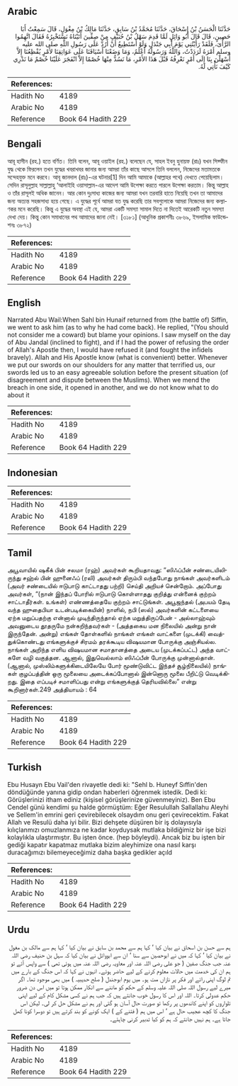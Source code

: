 ## Arabic


<div dir="rtl" lang="ar" style={{fontSize:'larger',backgroundColor:'#f8f9fa',padding:20}}>
حَدَّثَنَا الْحَسَنُ بْنُ إِسْحَاقَ، حَدَّثَنَا مُحَمَّدُ بْنُ سَابِقٍ، حَدَّثَنَا مَالِكُ بْنُ مِغْوَلٍ، قَالَ سَمِعْتُ أَبَا حَصِينٍ، قَالَ قَالَ أَبُو وَائِلٍ لَمَّا قَدِمَ سَهْلُ بْنُ حُنَيْفٍ مِنْ صِفِّينَ أَتَيْنَاهُ نَسْتَخْبِرُهُ فَقَالَ اتَّهِمُوا الرَّأْىَ، فَلَقَدْ رَأَيْتُنِي يَوْمَ أَبِي جَنْدَلٍ وَلَوْ أَسْتَطِيعُ أَنْ أَرُدَّ عَلَى رَسُولِ اللَّهِ صلى الله عليه وسلم أَمْرَهُ لَرَدَدْتُ، وَاللَّهُ وَرَسُولُهُ أَعْلَمُ، وَمَا وَضَعْنَا أَسْيَافَنَا عَلَى عَوَاتِقِنَا لأَمْرٍ يُفْظِعُنَا إِلاَّ أَسْهَلْنَ بِنَا إِلَى أَمْرٍ نَعْرِفُهُ قَبْلَ هَذَا الأَمْرِ، مَا نَسُدُّ مِنْهَا خُصْمًا إِلاَّ انْفَجَرَ عَلَيْنَا خُصْمٌ مَا نَدْرِي كَيْفَ نَأْتِي لَهُ‏.‏
</div>
<div style={{backgroundColor:'#f8f9fa',padding:20, marginBottom: 10}}><table> <thead> <tr> <th>References:</th> <th></th> </tr> </thead> <tbody><tr><td>Hadith No</td><td>4189</td></tr><tr><td>Arabic No</td><td>4189</td></tr><tr><td>Reference</td><td>Book 64 Hadith 229</td></tr></tbody></table></div>

## Bengali


<div dir="ltr" lang="bn" style={{fontSize:'larger',backgroundColor:'#f8f9fa',padding:20}}>
আবূ হাসীন (রহ.) হতে বর্ণিত। তিনি বলেন, আবূ ওয়াইল (রহ.) বলেছেন যে, সাহল ইবনু হুনায়ফ (রাঃ) যখন সিফ্ফীন যুদ্ধ থেকে ফিরলেন তখন যুদ্ধের খবরাখবর জানার জন্য আমরা তাঁর কাছে আসলে তিনি বললেন, নিজেদের মতামতকে সন্দেহযুক্ত মনে করবে। আবূ জানদাল (রাঃ)-এর ঘটনার[1] দিন আমি আমাকে (আল্লাহর পথে) দেখতে পেয়েছিলাম। সেদিন রাসূলুল্লাহ সাল্লাল্লাহু ‘আলাইহি ওয়াসাল্লাম-এর আদেশ আমি উপেক্ষা করতে পারলে উপেক্ষা করতাম। কিন্তু আল্লাহ ও তাঁর রাসূলই অধিক জানেন। আর কোন দুঃসাধ্য কাজের জন্য আমরা যখন তরবারি হাতে নিয়েছি তখন তা আমাদের জন্য অত্যন্ত সহজসাধ্য হয়ে গেছে। এ যুদ্ধের পূর্বে আমরা যত যুদ্ধ করেছি তার সবগুলোকে আমরা নিজেদের জন্য কল্যাণকর মনে করেছি। কিন্তু এ যুদ্ধের অবস্থা এই যে, আমরা একটি সমস্যা সামাল দিতে না দিতেই আরেকটি নতুন সমস্যা দেখা দেয়। কিন্তু কোন সমাধানের পথ আমাদের জানা নেই। [৩১৮১] (আধুনিক প্রকাশনীঃ ৩৮৬৯, ইসলামিক ফাউন্ডেশনঃ ৩৮৭২)
</div>
<div style={{backgroundColor:'#f8f9fa',padding:20, marginBottom: 10}}><table> <thead> <tr> <th>References:</th> <th></th> </tr> </thead> <tbody><tr><td>Hadith No</td><td>4189</td></tr><tr><td>Arabic No</td><td>4189</td></tr><tr><td>Reference</td><td>Book 64 Hadith 229</td></tr></tbody></table></div>

## English


<div dir="ltr" lang="en" style={{fontSize:'larger',backgroundColor:'#f8f9fa',padding:20}}>
Narrated Abu Wail:When Sahl bin Hunaif returned from (the battle of) Siffin, we went to ask him (as to why he had come back). He replied, "(You should not consider me a coward) but blame your opinions. I saw myself on the day of Abu Jandal (inclined to fight), and if I had the power of refusing the order of Allah's Apostle then, I would have refused it (and fought the infidels bravely). Allah and His Apostle know (what is convenient) better. Whenever we put our swords on our shoulders for any matter that terrified us, our swords led us to an easy agreeable solution before the present situation (of disagreement and dispute between the Muslims). When we mend the breach in one side, it opened in another, and we do not know what to do about it
</div>
<div style={{backgroundColor:'#f8f9fa',padding:20, marginBottom: 10}}><table> <thead> <tr> <th>References:</th> <th></th> </tr> </thead> <tbody><tr><td>Hadith No</td><td>4189</td></tr><tr><td>Arabic No</td><td>4189</td></tr><tr><td>Reference</td><td>Book 64 Hadith 229</td></tr></tbody></table></div>

## Indonesian


<div dir="ltr" lang="id" style={{fontSize:'larger',backgroundColor:'#f8f9fa',padding:20}}>

</div>
<div style={{backgroundColor:'#f8f9fa',padding:20, marginBottom: 10}}><table> <thead> <tr> <th>References:</th> <th></th> </tr> </thead> <tbody><tr><td>Hadith No</td><td>4189</td></tr><tr><td>Arabic No</td><td>4189</td></tr><tr><td>Reference</td><td>Book 64 Hadith 229</td></tr></tbody></table></div>

## Tamil


<div dir="ltr" lang="ta" style={{fontSize:'larger',backgroundColor:'#f8f9fa',padding:20}}>
அபூவாயில் ஷகீக் பின் சலமா (ரஹ்) அவர்கள் கூறியதாவது: “ஸிஃப்பீன் சண்டையிலிருந்து சஹ்ல் பின் ஹுனைஃப் (ரலி) அவர்கள் திரும்பி வந்தபோது நாங்கள் அவர்களிடம் (அவர் சண்டையில் ஈடுபாடு காட்டாதது பற்றி) செய்தி அறியச் சென்றோம். அப்போது அவர்கள், “(நான் இந்தப் போரில் ஈடுபாடு கொள்ளாதது குறித்து என்னைக் குற்றம் சாட்டாதீர்கள். உங்கள்) எண்ணத்தையே குற்றம் சாட்டுங்கள். அபூஜந்தல் (அபயம் தேடி வந்த ஹுதைபியா உடன்படிக்கையின்) நாளில், நபி (ஸல்) அவர்களின் கட்டளையை ஏற்க மறுப்பதற்கு என்னால் முடிந்திருந்தால் ஏற்க மறுத்திருப்பேன் - அல்லாஹ்வும் அவனுடைய தூதருமே நன்கறிந்தவர்கள் - (அத்தகைய மன நிலையில் அன்று நான் இருந்தேன். அன்று) எங்கள் தோள்களில் நாங்கள் எங்கள் வாட்களை (முடக்கி) வைத்துக்கொண்டது எங்களுக்குச் சிரமம் தரக்கூடிய விஷயமான போருக்கு அஞ்சியல்ல. நாங்கள் அறிந்த எளிய விஷயமான சமாதானத்தை அடைய (முடக்கப்பட்ட) அந்த வாட்களே வழி வகுத்தன. ஆனால், இதுவெல்லாம் ஸிஃப்பீன் போருக்கு முன்னால்தான். (ஆனால், முஸ்லிம்களுக்கிடையிலேயே போர் மூண்டுவிட்ட இந்தச் சூழ்நிலையில்) நாங்கள் குழப்பத்தின் ஒரு மூலையை அடைக்கப்போனால் இன்னொரு மூலை பீறிட்டு வெடிக்கிறது. இதை எப்படிச் சமாளிப்பது என்று எங்களுக்குத் தெரியவில்லை” என்று கூறினார்கள்.249 அத்தியாயம் : 64
</div>
<div style={{backgroundColor:'#f8f9fa',padding:20, marginBottom: 10}}><table> <thead> <tr> <th>References:</th> <th></th> </tr> </thead> <tbody><tr><td>Hadith No</td><td>4189</td></tr><tr><td>Arabic No</td><td>4189</td></tr><tr><td>Reference</td><td>Book 64 Hadith 229</td></tr></tbody></table></div>

## Turkish


<div dir="ltr" lang="tr" style={{fontSize:'larger',backgroundColor:'#f8f9fa',padding:20}}>
Ebu Husayn Ebu Vail'den rivayetle dedi ki: "Sehl b. Huneyf Sıffin'den döndüğünde yanına gidip ondan haberleri öğrenmek istedik. Dedi ki: Görüşlerinizi itham ediniz (kişisel görüşlerinize güvenmeyiniz). Ben Ebu Cendel günü kendimi şu halde görmüştüm: Eğer Resulullah Sallallahu Aleyhi ve Sellem'in emrini geri çevirebilecek olsaydım onu geri çevirecektim. Fakat Allah ve Resulü daha iyi bilir. Bizi dehşete düşüren bir iş dolayısıyla kılıçlanmızı omuzlanmıza ne kadar koyduysak mutlaka bildiğimiz bir işe bizi kolaylıkla ulaştırmıştır. Bu işten önce. (hep böyleydi). Ancak biz bu işten bir gediği kapatır kapatmaz mutlaka bizim aleyhimize ona nasıl karşı duracağımızı bilemeyeceğimiz daha başka gedikler açıld
</div>
<div style={{backgroundColor:'#f8f9fa',padding:20, marginBottom: 10}}><table> <thead> <tr> <th>References:</th> <th></th> </tr> </thead> <tbody><tr><td>Hadith No</td><td>4189</td></tr><tr><td>Arabic No</td><td>4189</td></tr><tr><td>Reference</td><td>Book 64 Hadith 229</td></tr></tbody></table></div>

## Urdu


<div dir="rtl" lang="ur" style={{fontSize:'larger',backgroundColor:'#f8f9fa',padding:20}}>
ہم سے حسن بن اسحاق نے بیان کیا ‘ کہا ہم سے محمد بن سابق نے بیان کیا ‘ کہا ہم سے مالک بن مغول نے بیان کیا ‘ کہا کہ میں نے ابوحصین سے سنا ‘ ان سے ابووائل نے بیان کیا کہ سہل بن حنیف رضی اللہ عنہ جب جنگ صفین ( جو علی رضی اللہ عنہ اور معاویہ رضی اللہ عنہ میں ہوئی تھی ) سے واپس آئے تو ہم ان کی خدمت میں حالات معلوم کرنے کے لیے حاضر ہوئے۔ انہوں نے کہا کہ اس جنگ کے بارے میں تم لوگ اپنی رائے اور فکر پر نازاں مت ہو۔ میں یوم ابوجندل ( صلح حدیبیہ ) میں بھی موجود تھا۔ اگر میرے لیے رسول اللہ صلی اللہ علیہ وسلم کے حکم کو ماننے سے انکار ممکن ہوتا تو میں اس دن ضرور حکم عدولی کرتا۔ اللہ اور اس کا رسول خوب جانتے ہیں کہ جب ہم نے کسی مشکل کام کے لیے اپنی تلواروں کو اپنے کاندھوں پر رکھا تو صورت حال آسان ہو گئی اور ہم نے مشکل حل کر لی۔ لیکن اس جنگ کا کچھ عجیب حال ہے ‘ اس میں ہم ( فتنے کے ) ایک کونے کو بند کرتے ہیں تو دوسرا کونا کھل جاتا ہے۔ ہم نہیں جانتے کہ ہم کو کیا تدبیر کرنی چاہئے۔
</div>
<div style={{backgroundColor:'#f8f9fa',padding:20, marginBottom: 10}}><table> <thead> <tr> <th>References:</th> <th></th> </tr> </thead> <tbody><tr><td>Hadith No</td><td>4189</td></tr><tr><td>Arabic No</td><td>4189</td></tr><tr><td>Reference</td><td>Book 64 Hadith 229</td></tr></tbody></table></div>